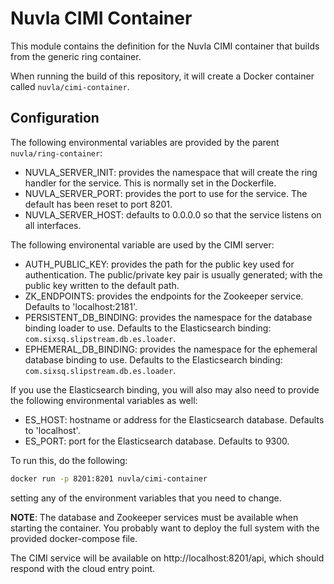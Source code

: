 
Nuvla CIMI Container
====================

This module contains the definition for the Nuvla CIMI container that
builds from the generic ring container.

When running the build of this repository, it will create a Docker
container called `nuvla/cimi-container`.

Configuration
-------------

The following environmental variables are provided by the parent
`nuvla/ring-container`: 

 - NUVLA_SERVER_INIT: provides the namespace that will create the ring
   handler for the service.  This is normally set in the Dockerfile.
 - NUVLA_SERVER_PORT: provides the port to use for the service.  The
   default has been reset to port 8201.
 - NUVLA_SERVER_HOST: defaults to 0.0.0.0 so that the service listens
   on all interfaces.

The following environental variable are used by the CIMI server:

 - AUTH_PUBLIC_KEY: provides the path for the public key used for
   authentication.  The public/private key pair is usually generated;
   with the public key written to the default path.
 - ZK_ENDPOINTS: provides the endpoints for the Zookeeper service.
   Defaults to 'localhost:2181'.
 - PERSISTENT_DB_BINDING: provides the namespace for the database
   binding loader to use.  Defaults to the Elasticsearch binding:
   `com.sixsq.slipstream.db.es.loader`. 
 - EPHEMERAL_DB_BINDING: provides the namespace for the ephemeral
   database binding to use.  Defaults to the Elasticsearch binding:
   `com.sixsq.slipstream.db.es.loader`.

If you use the Elasticsearch binding, you will also may also need to
provide the following environmental variables as well:

 - ES_HOST: hostname or address for the Elasticsearch database.
   Defaults to 'localhost'.
 - ES_PORT: port for the Elasticsearch database.  Defaults to 9300.

To run this, do the following:

```sh
docker run -p 8201:8201 nuvla/cimi-container
```

setting any of the environment variables that you need to change.

**NOTE**: The database and Zookeeper services must be available when
starting the container.  You probably want to deploy the full system
with the provided docker-compose file.

The CIMI service will be available on http://localhost:8201/api,
which should respond with the cloud entry point. 
